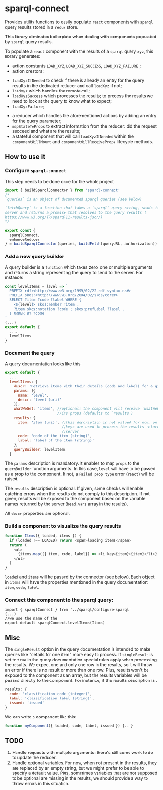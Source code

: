 # sparql-connect

Provides utility functions to easily populate `react` components with `sparql`
query results stored in a `redux` store.

This library eliminates boilerplate when dealing with components populated by `sparql` query results.

To populate a `react` component with the results of a `sparql` query `xyz`, this library generates: 
- action constants `LOAD_XYZ`, `LOAD_XYZ_SUCCESS`, `LOAD_XYZ_FAILURE` ;
- action creators:
 * `loadXyzIfNeeded` to check if there is already an entry for the query results in the dedicated reducer and call `loadXyz` if not;
 * `loadXyz` which handles the remote call;
 * `loadXyzSuccess` which processes the results; to process the results we need to look at the query to know what to expect;
 * `loadXyzFailure`;
 - a reducer which handles the aforementioned actions by adding an entry for the query parameter;
 - `mapStateToProps` to extract information from the reducer: did the request succeed and what are the results;
 - a stateful component that will call `loadXyzIfNeeded` within the `componentWillMount` and `componentWillReceiveProps` lifecycle methods.

## How to use it

### Configure `sparql-connect`

This step needs to be done once for the whole project:

```javascript
import { buildSparqlConnector } from 'sparql-connect'
/*
`queries` is an object of documented sparql queries (see below)

`fetchQuery` is a function that takes a `sparql` query string, sends it to the
server and returns a promise that resolves to the query results (
https://www.w3.org/TR/sparql11-results-json/)
*/

export const {
  sparqlConnect,
  enhanceReducer
} = buildSparqlConnector(queries, buildFetch(queryURL, authorization))
```

### Add a new query builder

A query builder is a `function` which takes zero, one or multiple arguments and returns a string representing the query to send to the server. For instance:

```javascript
const levelItems = level => `
  PREFIX rdf:<http://www.w3.org/1999/02/22-rdf-syntax-ns#>
  PREFIX skos:<http://www.w3.org/2004/02/skos/core#>
  SELECT ?item ?code ?label WHERE {
    <${level}> skos:member ?item .
    ?item skos:notation ?code ; skos:prefLabel ?label .
  } ORDER BY ?code
`
(...)
export default {
  ...,
  levelItems
}
```

### Document the query 

A query documentation looks like this:

```javascript
export default {
  ...
  levelItems: {
    descr: 'Retrieve items with their details (code and label) for a given level',
    params: [{
      name: 'level',
      descr: 'level (uri)'
    }],
    whatWeGet: 'items', //optional: the component will receive `whatWeGet` in
                        //its props (defaults to `results`)
    results: {
      item: 'item (uri)', //this description is not valued for now, only the 
                          //keys are used to process the results returned by the
                          //server
      code: 'code of the item (string)',
      label: 'label of the item (string)'
    },
    queryBuilder: levelItems
  }
```
The `params` description is mandatory. It enables to map `props` to the
`queryBuilder` function arguments. In this case, `level` will have to be passed
as a prop to the component. If not, a `Failed prop type` error (`react`) will be
raised.

The `results` description is optional. If given, some checks will enable catching errors when the results do not comply to this description. If not given, results will be exposed to the component based on the variable names returned by the server (`head.vars`  array in the results).

All `descr` properties are optional.

### Build a component to visualize the query results

```javascript
function Items({ loaded, items }) {
  if (loaded !== LOADED) return <span>loading items</span>
  return (
    <ul>
      {items.map(({ item, code, label}) => <li key={item}>{item}</li>}
    </ul>
  )
}
```

`loaded` and `items` will be passed by the connector (see below). Each object in
`items` will have the properties mentioned in the query documentation: `item`,
`code`, `label`.

### Connect this component to the sparql query:
```
import { sparqlConnect } from '../sparql/configure-sparql'
(...)
//we use the name of the
export default sparqlConnect.levelItems(Items)
```

## Misc

The `singleResult` option in the query documentation is intended to make queries like "details for one item" more easy to process. If `singleResult` is set to `true` in the query documentation special rules apply when processing the results. We expect one and only one row in the results, so it will throw an error if there is no result or more than one row. Plus, results won't be exposed to the component as an array, but the results variables will be passed directly to the component. For instance, if the results description is :

```javascript
results: {
  code: 'classification code (integer)',
  label: 'classification label (string)',
  issued: 'issued'
}
```

We can write a component like this:
```javascript
function myComponent({ loaded, code, label, issued }) {...}
```

## TODO

1. Handle requests with multiple arguments: there's still some work to do to update the reducer.
2. Handle optional variables. For now, when not present in the results, they are replaced by an empty string, but we might prefer to be able to specify a default value. Plus, sometimes variables that are not supposed to be optional are missing in the results, we should provide a way to throw errors in this situation.